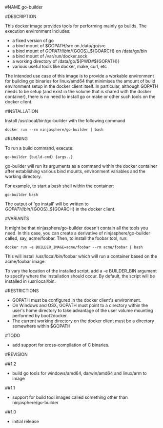 #NAME
	go-builder

#DESCRIPTION

This docker image provides tools for performing mainly go builds. The execution environment includes:

* a fixed version of go
* a bind mount of $GOPATH/src on /data/go/src
* a bind mount of ${GOPATH}/bin/${GOOS}_${GOARCH} on /data/go/bin
* a bind mount of /var/run/docker.sock
* a working directory of /data/go/${PWD#${GOPATH}}
* various useful tools like docker, make, curl, etc

The intended use case of this image is to provide a workable environment for building go binaries for linux/amd64 that minimises the amount of build environment setup in the docker client itself. In particular, although GOPATH needs to be
setup (and exist in the volume that is shared with the docker container), there is no need to install go or make or other such tools on the docker client.

#INSTALLATION

Install /usr/local/bin/go-builder with the following command

```
docker run --rm ninjasphere/go-builder | bash
```

#RUNNING

To run a build command, execute:

```
go-builder {build-cmd} {args..}
```

go-builder will run its arguments as a command within the docker container after establishing various bind mounts, environment variables and the working directory.

For example, to start a bash shell within the container:

```
go-builder bash
```

The output of 'go install' will be written to ${GOPATH}/bin/${GOOS}_${GOARCH} in the docker client.

#VARIANTS

It might be that ninjasphere/go-builder doesn't contain all the tools you need. In this case, you can create a derivative
of ninjasphere/go-builder called, say, acme/foobar. Then, to install the foobar tool, run:

```
docker run -e BUILDER_IMAGE=acme/foobar --rm acme/foobar | bash
```

This will install /usr/local/bin/foobar which will run a container based on the acme/foobar image.

To vary the location of the installed script, add a -e BUILDER_BIN argument to specify where the installation should occur. By default, the script will be installed in /usr/local/bin.

#RESTRICTIONS

* GOPATH must be configured in the docker client's environment.
* On Windows and OSX, GOPATH must point to a directory within the user's home directory to take advantage of the user volume mounting performed by boot2docker.
* The current working directory on the docker client must be a directory somewhere within $GOPATH

#TODO

* add support for cross-compilation of C binaries.

#REVISION

##1.2
* build go tools for windows/amd64, darwin/amd64 and linux/arm to image

##1.1
* support for build tool images called something other than ninjasphere/go-builder

##1.0
* initial release